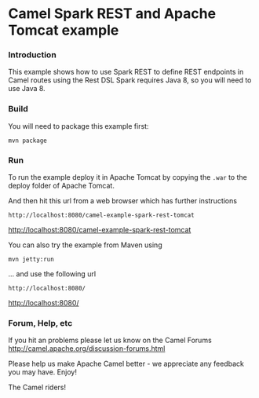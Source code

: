 # Camel Spark REST and Apache Tomcat example

### Introduction
This example shows how to use Spark REST to define REST endpoints in Camel routes using the Rest DSL
Spark requires Java 8, so you will need to use Java 8.


### Build
You will need to package this example first:

	mvn package

### Run

To run the example deploy it in Apache Tomcat by copying the `.war` to the
deploy folder of Apache Tomcat.

And then hit this url from a web browser which has further
instructions
  
	http://localhost:8080/camel-example-spark-rest-tomcat
<http://localhost:8080/camel-example-spark-rest-tomcat>

You can also try the example from Maven using

	mvn jetty:run

... and use the following url
	
	http://localhost:8080/
<http://localhost:8080/>

### Forum, Help, etc 

If you hit an problems please let us know on the Camel Forums <http://camel.apache.org/discussion-forums.html>

Please help us make Apache Camel better - we appreciate any feedback you may
have.  Enjoy!



The Camel riders!
